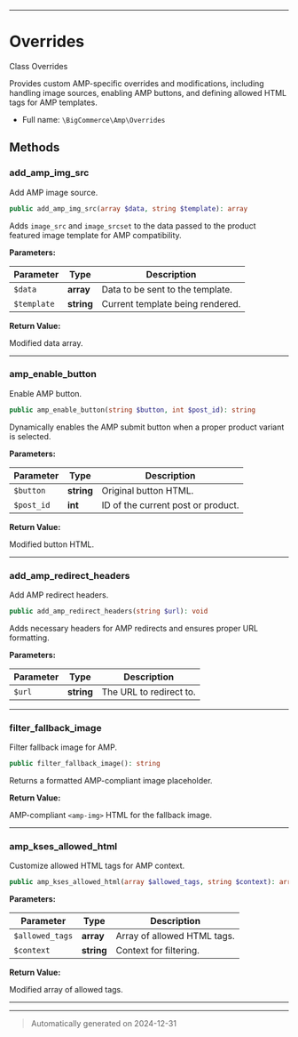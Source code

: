 ***

# Overrides

Class Overrides

Provides custom AMP-specific overrides and modifications,
including handling image sources, enabling AMP buttons,
and defining allowed HTML tags for AMP templates.

* Full name: `\BigCommerce\Amp\Overrides`




## Methods


### add_amp_img_src

Add AMP image source.

```php
public add_amp_img_src(array $data, string $template): array
```

Adds `image_src` and `image_srcset` to the data passed to the product featured image template
for AMP compatibility.






**Parameters:**

| Parameter | Type | Description |
|-----------|------|-------------|
| `$data` | **array** | Data to be sent to the template. |
| `$template` | **string** | Current template being rendered. |


**Return Value:**

Modified data array.




***

### amp_enable_button

Enable AMP button.

```php
public amp_enable_button(string $button, int $post_id): string
```

Dynamically enables the AMP submit button when a proper product variant is selected.






**Parameters:**

| Parameter | Type | Description |
|-----------|------|-------------|
| `$button` | **string** | Original button HTML. |
| `$post_id` | **int** | ID of the current post or product. |


**Return Value:**

Modified button HTML.




***

### add_amp_redirect_headers

Add AMP redirect headers.

```php
public add_amp_redirect_headers(string $url): void
```

Adds necessary headers for AMP redirects and ensures proper URL formatting.






**Parameters:**

| Parameter | Type | Description |
|-----------|------|-------------|
| `$url` | **string** | The URL to redirect to. |





***

### filter_fallback_image

Filter fallback image for AMP.

```php
public filter_fallback_image(): string
```

Returns a formatted AMP-compliant image placeholder.







**Return Value:**

AMP-compliant `<amp-img>` HTML for the fallback image.




***

### amp_kses_allowed_html

Customize allowed HTML tags for AMP context.

```php
public amp_kses_allowed_html(array $allowed_tags, string $context): array
```








**Parameters:**

| Parameter | Type | Description |
|-----------|------|-------------|
| `$allowed_tags` | **array** | Array of allowed HTML tags. |
| `$context` | **string** | Context for filtering. |


**Return Value:**

Modified array of allowed tags.




***


***
> Automatically generated on 2024-12-31
